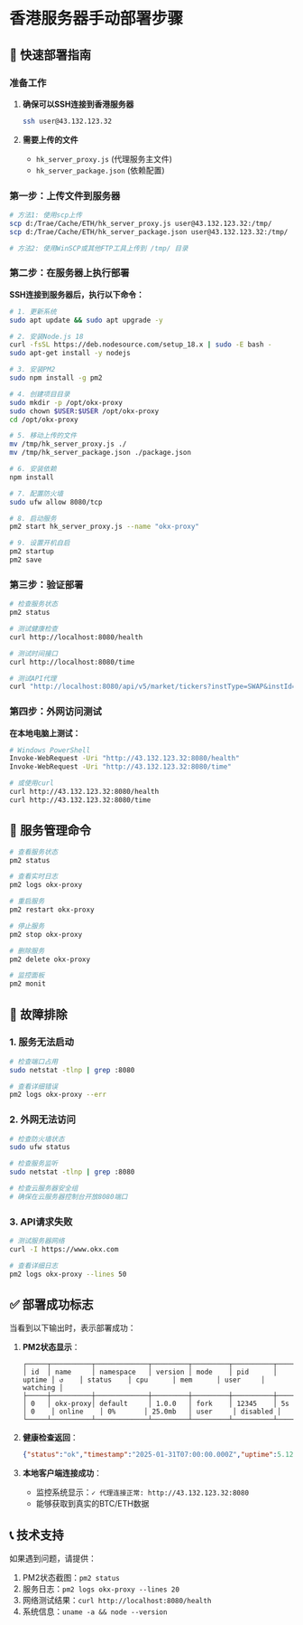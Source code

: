 # 香港服务器手动部署步骤

## 🚀 快速部署指南

### 准备工作

1. **确保可以SSH连接到香港服务器**
   ```bash
   ssh user@43.132.123.32
   ```

2. **需要上传的文件**
   - `hk_server_proxy.js` (代理服务主文件)
   - `hk_server_package.json` (依赖配置)

### 第一步：上传文件到服务器

```bash
# 方法1: 使用scp上传
scp d:/Trae/Cache/ETH/hk_server_proxy.js user@43.132.123.32:/tmp/
scp d:/Trae/Cache/ETH/hk_server_package.json user@43.132.123.32:/tmp/

# 方法2: 使用WinSCP或其他FTP工具上传到 /tmp/ 目录
```

### 第二步：在服务器上执行部署

**SSH连接到服务器后，执行以下命令：**

```bash
# 1. 更新系统
sudo apt update && sudo apt upgrade -y

# 2. 安装Node.js 18
curl -fsSL https://deb.nodesource.com/setup_18.x | sudo -E bash -
sudo apt-get install -y nodejs

# 3. 安装PM2
sudo npm install -g pm2

# 4. 创建项目目录
sudo mkdir -p /opt/okx-proxy
sudo chown $USER:$USER /opt/okx-proxy
cd /opt/okx-proxy

# 5. 移动上传的文件
mv /tmp/hk_server_proxy.js ./
mv /tmp/hk_server_package.json ./package.json

# 6. 安装依赖
npm install

# 7. 配置防火墙
sudo ufw allow 8080/tcp

# 8. 启动服务
pm2 start hk_server_proxy.js --name "okx-proxy"

# 9. 设置开机自启
pm2 startup
pm2 save
```

### 第三步：验证部署

```bash
# 检查服务状态
pm2 status

# 测试健康检查
curl http://localhost:8080/health

# 测试时间接口
curl http://localhost:8080/time

# 测试API代理
curl "http://localhost:8080/api/v5/market/tickers?instType=SWAP&instId=BTC-USDT-SWAP"
```

### 第四步：外网访问测试

**在本地电脑上测试：**

```bash
# Windows PowerShell
Invoke-WebRequest -Uri "http://43.132.123.32:8080/health"
Invoke-WebRequest -Uri "http://43.132.123.32:8080/time"

# 或使用curl
curl http://43.132.123.32:8080/health
curl http://43.132.123.32:8080/time
```

## 🔧 服务管理命令

```bash
# 查看服务状态
pm2 status

# 查看实时日志
pm2 logs okx-proxy

# 重启服务
pm2 restart okx-proxy

# 停止服务
pm2 stop okx-proxy

# 删除服务
pm2 delete okx-proxy

# 监控面板
pm2 monit
```

## 🚨 故障排除

### 1. 服务无法启动
```bash
# 检查端口占用
sudo netstat -tlnp | grep :8080

# 查看详细错误
pm2 logs okx-proxy --err
```

### 2. 外网无法访问
```bash
# 检查防火墙状态
sudo ufw status

# 检查服务监听
sudo netstat -tlnp | grep :8080

# 检查云服务器安全组
# 确保在云服务器控制台开放8080端口
```

### 3. API请求失败
```bash
# 测试服务器网络
curl -I https://www.okx.com

# 查看详细日志
pm2 logs okx-proxy --lines 50
```

## ✅ 部署成功标志

当看到以下输出时，表示部署成功：

1. **PM2状态显示**：
   ```
   ┌─────┬──────────┬─────────────┬─────────┬─────────┬──────────┬────────┬──────┬───────────┬──────────┬──────────┬──────────┬──────────┐
   │ id  │ name     │ namespace   │ version │ mode    │ pid      │ uptime │ ↺    │ status    │ cpu      │ mem      │ user     │ watching │
   ├─────┼──────────┼─────────────┼─────────┼─────────┼──────────┼────────┼──────┼───────────┼──────────┼──────────┼──────────┼──────────┤
   │ 0   │ okx-proxy│ default     │ 1.0.0   │ fork    │ 12345    │ 5s     │ 0    │ online    │ 0%       │ 25.0mb   │ user     │ disabled │
   └─────┴──────────┴─────────────┴─────────┴─────────┴──────────┴────────┴──────┴───────────┴──────────┴──────────┴──────────┴──────────┘
   ```

2. **健康检查返回**：
   ```json
   {"status":"ok","timestamp":"2025-01-31T07:00:00.000Z","uptime":5.123}
   ```

3. **本地客户端连接成功**：
   - 监控系统显示：`✓ 代理连接正常: http://43.132.123.32:8080`
   - 能够获取到真实的BTC/ETH数据

## 📞 技术支持

如果遇到问题，请提供：
1. PM2状态截图：`pm2 status`
2. 服务日志：`pm2 logs okx-proxy --lines 20`
3. 网络测试结果：`curl http://localhost:8080/health`
4. 系统信息：`uname -a && node --version`